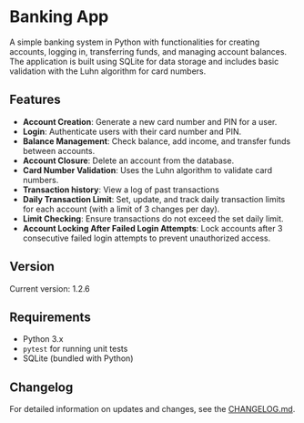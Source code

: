 # Banking App

A simple banking system in Python with functionalities for creating accounts, logging in, transferring funds, and managing account balances. The application is built using SQLite for data storage and includes basic validation with the Luhn algorithm for card numbers.

## Features
- **Account Creation**: Generate a new card number and PIN for a user.
- **Login**: Authenticate users with their card number and PIN.
- **Balance Management**: Check balance, add income, and transfer funds between accounts.
- **Account Closure**: Delete an account from the database.
- **Card Number Validation**: Uses the Luhn algorithm to validate card numbers.
- **Transaction history**: View a log of past transactions
- **Daily Transaction Limit**: Set, update, and track daily transaction limits for each account (with a limit of 3 changes per day).
- **Limit Checking**: Ensure transactions do not exceed the set daily limit.
- **Account Locking After Failed Login Attempts**: Lock accounts after 3 consecutive failed login attempts to prevent unauthorized access.

## Version
Current version: 1.2.6

## Requirements
- Python 3.x
- `pytest` for running unit tests
- SQLite (bundled with Python)

## Changelog
For detailed information on updates and changes, see the [CHANGELOG.md](CHANGELOG.md).